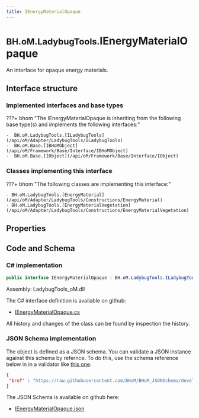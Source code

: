 ```yaml
---
title: IEnergyMaterialOpaque
---
```


# <small>BH.oM.LadybugTools.</small>**IEnergyMaterialOpaque**

An interface for opaque energy materials.

## Interface structure

### Implemented interfaces and base types

???+ bhom "The IEnergyMaterialOpaque is inheriting from the following base type(s) and implements the following interfaces:"

    -  BH.oM.LadybugTools.[ILadybugTools](/api/oM/Adapter/LadybugTools/ILadybugTools)
    -  BH.oM.Base.[IBHoMObject](/api/oM/Framework/Base/Interface/IBHoMObject)
    -  BH.oM.Base.[IObject](/api/oM/Framework/Base/Interface/IObject)


### Classes implementing this interface

???+ bhom "The following classes are implementing this interface:"

    - BH.oM.LadybugTools.[EnergyMaterial](/api/oM/Adapter/LadybugTools/Constructions/EnergyMaterial)
    - BH.oM.LadybugTools.[EnergyMaterialVegetation](/api/oM/Adapter/LadybugTools/Constructions/EnergyMaterialVegetation)


## Properties

## Code and Schema

### C# implementation

``` C# title="C#"
public interface IEnergyMaterialOpaque : BH.oM.LadybugTools.ILadybugTools, BH.oM.Base.IBHoMObject, BH.oM.Base.IObject
```

Assembly: LadybugTools_oM.dll

The C# interface definition is available on github:

- [IEnergyMaterialOpaque.cs](https://github.com/BHoM/LadybugTools_Toolkit/blob/develop/LadybugTools_oM/Constructions\IEnergyMaterialOpaque.cs)

All history and changes of the class can be found by inspection the history.
### JSON Schema implementation

The object is defined as a JSON schema. You can validate a JSON instance against this schema by refernce. To do this, use the schema reference below in in a validator like [this one](https://www.jsonschemavalidator.net/).

``` json title="JSON Schema"
{
 "$ref" : "https://raw.githubusercontent.com/BHoM/BHoM_JSONSchema/develop/LadybugTools_oM/IEnergyMaterialOpaque.json"
}
```

The JSON Schema is available on github here:

- [IEnergyMaterialOpaque.json](https://github.com/BHoM/BHoM_JSONSchema/blob/develop/LadybugTools_oM/IEnergyMaterialOpaque.json)
